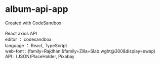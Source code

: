 # album-api-app
Created with CodeSandbox
<br />
<br />
React axios API<br/>
editor ： codesandbox<br/>
language ： React, TypeScript<br/>
web-font : (family=Rajdhani&family=Zilla+Slab:wght@300&display=swap)<br/>
API : {JSON}PlaceHolder, Pixabay<br/>
